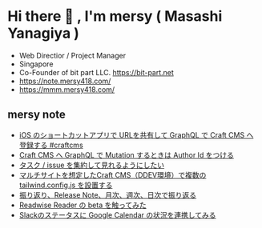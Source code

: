 # Hi there 👋 , I'm mersy ( Masashi Yanagiya )

- Web Directior / Project Manager
- Singapore
- Co-Founder of bit part LLC. https://bit-part.net
- https://note.mersy418.com/
- https://mmm.mersy418.com/

## mersy note
<!-- BLOG-POST-LIST:START -->
- [iOS のショートカットアプリで URLを共有して GraphQL で Craft CMS へ登録する #craftcms](https://note.mersy418.com/article/ios-shortcut-graphql-craftcms-mutation?utm_source=feed)
- [Craft CMS へ GraphQL で Mutation するときは Author Id をつける](https://note.mersy418.com/article/craftcms-graphql-mutation-authorid?utm_source=feed)
- [タスク / issue を集約して見れるようにしたい](https://note.mersy418.com/article/check-all-issues-one-place?utm_source=feed)
- [マルチサイトを想定したCraft CMS（DDEV環境）で複数の tailwind.config.js を設置する](https://note.mersy418.com/article/ddev-craftcms-multisite-tailwind-config?utm_source=feed)
- [振り返り、Release Note、月次、週次、日次で振り返る](https://note.mersy418.com/article/my-release-note?utm_source=feed)
- [Readwise Reader の beta を触ってみた](https://note.mersy418.com/article/readwise-reader-beta?utm_source=feed)
- [Slackのステータスに Google Calendar の状況を連携してみる](https://note.mersy418.com/article/slack-google-calendar?utm_source=feed)
<!-- BLOG-POST-LIST:END -->
